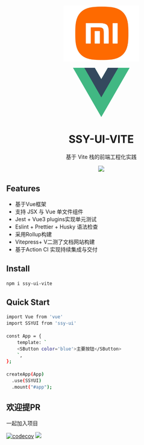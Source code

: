 <br>
<p align="center">
<img src="./assets/21.jpg" style="width:200px;" />
</p>
<div style="width:150px;margin:auto;">
<svg xmlns="http://www.w3.org/2000/svg" viewBox="0 0 261 226"><path d="M161.096.001l-30.225 52.351L100.647.001H-.005l130.877 226.688L261.749.001z" fill="#41b883"/><path d="M161.096.001l-30.225 52.351L100.647.001H52.346l78.526 136.01L209.398.001z" fill="#34495e"/></svg>
</div>
</p>
<h1 align="center">SSY-UI-VITE</h1>
<p align="center">
  基于 Vite 栈的前端工程化实践
</p>

<p align="center">
<img src="https://img.shields.io/github/license/123ddhanz/ssy?color=red">
</p>

## Features

- 基于Vue框架
- 支持 JSX 与 Vue 单文件组件
- Jest + Vue3 plugins实现单元测试
- Eslint + Prettier + Husky 语法检查
- 采用Rollup构建
- Vitepress+ V二测了文档网站构建
- 基于Action CI 实现持续集成与交付

## Install
```bash
npm i ssy-ui-vite
```

## Quick Start
```bash
import Vue from 'vue'
import SSYUI from 'ssy-ui'

const App = {
    template: `
    <SButton color='blue'>主要按钮</SButton>
    `,
};

createApp(App)
  .use(SSYUI)
  .mount("#app");
```

## 欢迎提PR
一起加入项目

[![codecov](https://codecov.io/gh/123ddhanz/ssy/graph/badge.svg?token=2WE0T3JZEF)](https://codecov.io/gh/123ddhanz/ssy)
<a href="https://codecov.io/gh/123ddhanz/ssy" >
 <img src="https://codecov.io/gh/123ddhanz/ssy/graph/badge.svg?token=2WE0T3JZEF"/>
 </a>

